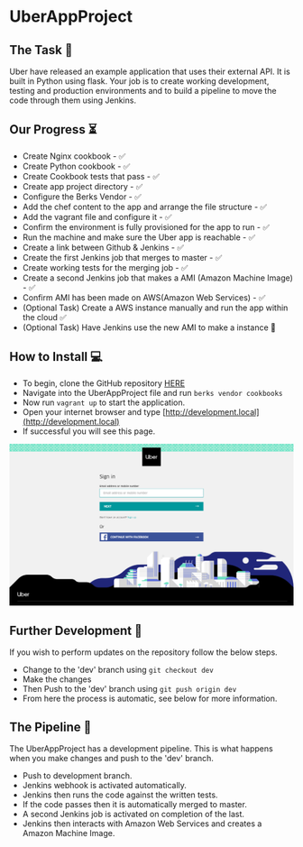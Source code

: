 # UberAppProject

## The Task :briefcase:
Uber have released an example application that uses their external API. It is built in Python using flask.
Your job is to create working development, testing and production environments and to build a pipeline to move the code through them using Jenkins.

## Our Progress :hourglass_flowing_sand:
- Create Nginx cookbook - :white_check_mark:
- Create Python cookbook - :white_check_mark:
- Create Cookbook tests that pass - :white_check_mark:
- Create app project directory - :white_check_mark:
- Configure the Berks Vendor - :white_check_mark:
- Add the chef content to the app and arrange the file structure - :white_check_mark:
- Add the vagrant file and configure it - :white_check_mark:
- Confirm the environment is fully provisioned for the app to run - :white_check_mark:
- Run the machine and make sure the Uber app is reachable - :white_check_mark:
- Create a link between Github & Jenkins - :white_check_mark:
- Create the first Jenkins job that merges to master - :white_check_mark:
- Create working tests for the merging job - :white_check_mark:
- Create a second Jenkins job that makes a AMI (Amazon Machine Image) - :white_check_mark:
- Confirm AMI has been made on AWS(Amazon Web Services) - :white_check_mark:
- (Optional Task) Create a AWS instance manually and run the app within the cloud :white_check_mark:
- (Optional Task) Have Jenkins use the new AMI to make a instance :red_circle:

## How to Install :computer:
- To begin, clone the GitHub repository [HERE](https://github.com/ARLeslie95/UberAppProject)
- Navigate into the UberAppProject file and run `berks vendor cookbooks`
- Now run `vagrant up` to start the application.
- Open your internet browser and type [http://development.local](http://development.local)
- If successful you will see this page.

![UberAppPage](./images/uber_app_page.png)

## Further Development :construction:
If you wish to perform updates on the repository follow the below steps.
- Change to the 'dev' branch using `git checkout dev`
- Make the changes
- Then Push to the 'dev' branch using `git push origin dev`
- From here the process is automatic, see below for more information.

## The Pipeline :twisted_rightwards_arrows:
The UberAppProject has a development pipeline.
This is what happens when you make changes and push to the 'dev' branch.
- Push to development branch.
- Jenkins webhook is activated automatically.
- Jenkins then runs the code against the written tests.
- If the code passes then it is automatically merged to master.
- A second Jenkins job is activated on completion of the last.
- Jenkins then interacts with Amazon Web Services and creates a Amazon Machine Image.
